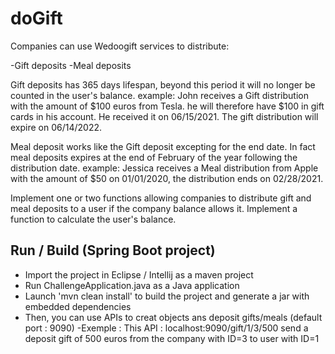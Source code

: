 # doGift

Companies can use Wedoogift services to distribute:

-Gift deposits
-Meal deposits


Gift deposits has 365 days lifespan, beyond this period it will no longer be counted in the user's balance.
example:
John receives a Gift distribution with the amount of $100 euros from Tesla. he will therefore have $100 in gift cards in his account.
He received it on 06/15/2021. The gift distribution will expire on 06/14/2022.


Meal deposit works like the Gift deposit excepting for the end date. In fact meal deposits expires at the end of February of the year following the distribution date.
example:
Jessica receives a Meal distribution from Apple with the amount of $50 on 01/01/2020, the distribution ends on 02/28/2021.

Implement one or two functions allowing companies to distribute gift and meal deposits to a user if the company balance allows it.
Implement a function to calculate the user's balance.

## Run / Build (Spring Boot project)
- Import the project in Eclipse / Intellij as a maven project
- Run ChallengeApplication.java as a Java application 
- Launch 'mvn clean install' to build the project and generate a jar with embedded dependencies
- Then, you can use APIs to creat objects ans deposit gifts/meals (default port : 9090)
-Exemple :
This API : localhost:9090/gift/1/3/500 send a deposit gift of 500 euros from the company with ID=3 to user with ID=1 
